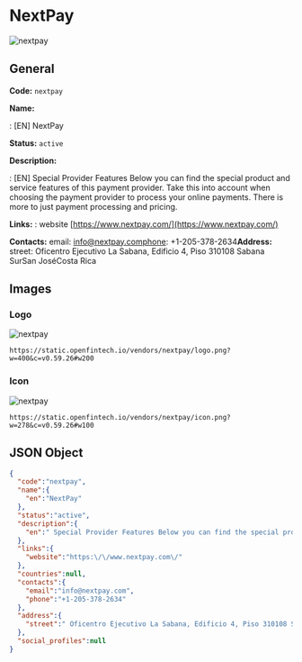 
# NextPay 
![nextpay](https://static.openfintech.io/vendors/nextpay/logo.png?w=400&c=v0.59.26#w200)  

## General 
 
**Code:** `nextpay` 
 
**Name:** 
 
:	[EN] NextPay 
 
**Status:** `active` 
 
**Description:** 
 
: [EN]  Special Provider Features Below you can find the special product and service features of this payment provider. Take this into account when choosing the payment provider to process your online payments. There is more to just payment processing and pricing.  
 
**Links:** 
: website [https://www.nextpay.com/](https://www.nextpay.com/) 
 
**Contacts:** 
email: info@nextpay.comphone: +1-205-378-2634**Address:** 
street:  Oficentro Ejecutivo La Sabana, Edificio 4, Piso 310108 Sabana SurSan JoséCosta Rica  

## Images 

### Logo 
 
![nextpay](https://static.openfintech.io/vendors/nextpay/logo.png?w=400&c=v0.59.26#w200)  

```
https://static.openfintech.io/vendors/nextpay/logo.png?w=400&c=v0.59.26#w200
```  

### Icon 
 
![nextpay](https://static.openfintech.io/vendors/nextpay/icon.png?w=278&c=v0.59.26#w100)  

```
https://static.openfintech.io/vendors/nextpay/icon.png?w=278&c=v0.59.26#w100
```  

## JSON Object 

```json
{
  "code":"nextpay",
  "name":{
    "en":"NextPay"
  },
  "status":"active",
  "description":{
    "en":" Special Provider Features Below you can find the special product and service\u00a0features of this payment provider. Take this into account when choosing the payment provider to process your online payments. There is more to just payment processing and pricing. "
  },
  "links":{
    "website":"https:\/\/www.nextpay.com\/"
  },
  "countries":null,
  "contacts":{
    "email":"info@nextpay.com",
    "phone":"+1-205-378-2634"
  },
  "address":{
    "street":" Oficentro Ejecutivo La Sabana, Edificio 4, Piso 310108 Sabana SurSan Jos\u00e9Costa Rica "
  },
  "social_profiles":null
}
```  
